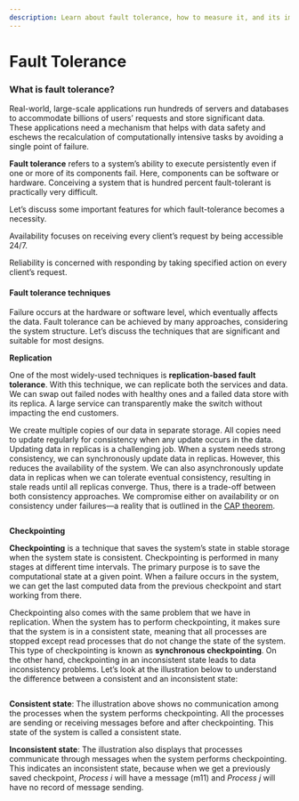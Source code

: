 ```yaml
---
description: Learn about fault tolerance, how to measure it, and its importance.
---
```


# Fault Tolerance

### What is fault tolerance? <a href="#what-is-fault-tolerance" id="what-is-fault-tolerance"></a>

Real-world, large-scale applications run hundreds of servers and databases to accommodate billions of users’ requests and store significant data. These applications need a mechanism that helps with data safety and eschews the recalculation of computationally intensive tasks by avoiding a single point of failure.

**Fault tolerance** refers to a system’s ability to execute persistently even if one or more of its components fail. Here, components can be software or hardware. Conceiving a system that is hundred percent fault-tolerant is practically very difficult.

Let’s discuss some important features for which fault-tolerance becomes a necessity.

Availability focuses on receiving every client’s request by being accessible 24/7.

Reliability is concerned with responding by taking specified action on every client’s request.

#### Fault tolerance techniques <a href="#fault-tolerance-techniques" id="fault-tolerance-techniques"></a>

Failure occurs at the hardware or software level, which eventually affects the data. Fault tolerance can be achieved by many approaches, considering the system structure. Let’s discuss the techniques that are significant and suitable for most designs.

**Replication**

One of the most widely-used techniques is **replication-based fault tolerance**. With this technique, we can replicate both the services and data. We can swap out failed nodes with healthy ones and a failed data store with its replica. A large service can transparently make the switch without impacting the end customers.

We create multiple copies of our data in separate storage. All copies need to update regularly for consistency when any update occurs in the data. Updating data in replicas is a challenging job. When a system needs strong consistency, we can synchronously update data in replicas. However, this reduces the availability of the system. We can also asynchronously update data in replicas when we can tolerate eventual consistency, resulting in stale reads until all replicas converge. Thus, there is a trade-off between both consistency approaches. We compromise either on availability or on consistency under failures—a reality that is outlined in the [CAP theorem](https://www.educative.io/edpresso/what-is-the-cap-theorem).

<figure><img src="https://kuweiguge.github.io/Grokking-Modern-System-Design-Interview-Gitbook/.gitbook/assets/Screenshot 2023-08-20 at 4.43.37 AM.png" alt=""><figcaption></figcaption></figure>

**Checkpointing**

**Checkpointing** is a technique that saves the system’s state in stable storage when the system state is consistent. Checkpointing is performed in many stages at different time intervals. The primary purpose is to save the computational state at a given point. When a failure occurs in the system, we can get the last computed data from the previous checkpoint and start working from there.

Checkpointing also comes with the same problem that we have in replication. When the system has to perform checkpointing, it makes sure that the system is in a consistent state, meaning that all processes are stopped except read processes that do not change the state of the system. This type of checkpointing is known as **synchronous checkpointing**. On the other hand, checkpointing in an inconsistent state leads to data inconsistency problems. Let’s look at the illustration below to understand the difference between a consistent and an inconsistent state:

<figure><img src="https://kuweiguge.github.io/Grokking-Modern-System-Design-Interview-Gitbook/.gitbook/assets/Screenshot 2023-08-20 at 4.44.05 AM.png" alt=""><figcaption></figcaption></figure>

**Consistent state**: The illustration above shows no communication among the processes when the system performs checkpointing. All the processes are sending or receiving messages before and after checkpointing. This state of the system is called a consistent state.

**Inconsistent state**: The illustration also displays that processes communicate through messages when the system performs checkpointing. This indicates an inconsistent state, because when we get a previously saved checkpoint, _Process i_ will have a message (m11​) and _Process j_ will have no record of message sending.
